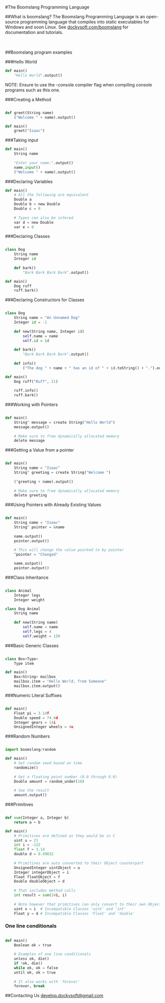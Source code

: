 #The Boomslang Programming Language
<br>

##What is boomslang?
The Boomslang Programming Language is an open-source programming language that compiles into static executables for Windows and soon Linux. See <a href="http://dockysoft.com/boomslang">dockysoft.com/boomslang</a> for documentation and tutorials.
<br><br><br>

##Boomslang program examples

###Hello World
```python
def main()
    "Hello World".output()
```

NOTE: Ensure to use the -console compiler flag when compiling console programs such as this one.

###Creating a Method
```python

def greet(String name)
    ("Welcome " + name).output()

def main()
    greet("Isaac")
```

###Taking input
```python
def main()
    String name
    
    "Enter your name:".output()
    name.input()
    ("Welcome " + name).output()
```

###Declaring Variables
```python
def main()
    # All the following are equivalent
    Double a
    Double b = new Double
    Double c = 0
    
    # Types can also be infered
    var d = new Double
    var e = 0
```

###Declaring Classes
```python

class Dog
    String name
    Integer id
    
    def bark()
        "Bark Bark Bark Bark".output()

def main()
    Dog ruff
    ruff.bark()
```

###Declaring Constructors for Classes
```python

class Dog
    String name = "An Unnamed Dog"
    Integer id = -1
    
    def new(String name, Integer id)
        self.name = name
        self.id = id
    
    def bark()
        "Bark Bark Bark Bark".output()
    
    def info()
        ("The dog " + name + " has an id of " + id.toString() + ".").output()

def main()
    Dog ruff("Ruff", 21)
    
    ruff.info()
    ruff.bark()
```

###Working with Pointers
```python

def main()
    String^ message = create String("Hello World")
    message.output()
    
    # Make sure to free dynamically allocated memory
    delete message
```

###Getting a Value from a pointer
```python

def main()
    String name = "Isaac"
    String^ greeting = create String("Welcome ")
    
    (^greeting + name).output()
    
    # Make sure to free dynamically allocated memory
    delete greeting
```

###Using Pointers with Already Existing Values
```python

def main()
    String name = "Isaac"
    String^ pointer = &name
    
    name.output()
    pointer.output()
    
    # This will change the value pointed to by pointer
    ^pointer = "Changed"

    name.output()
    pointer.output()
```

###Class Inheritance
```python

class Animal
    Integer legs
    Integer weight

class Dog Animal
    String name
    
    def new(String name)
        self.name = name
        self.legs = 4
        self.weight = 150
```

###Basic Generic Classes
```python

class Box<Type>
    Type item

def main()
    Box<String> mailbox
    mailbox.item = "Hello World, from Someone"
    mailbox.item.output()
```

###Numeric Literal Suffixes
```python

def main()
    Float pi = 3.14f
    Double speed = 74.6d
    Integer gears = 14i
    UnsignedInteger wheels = 4u
```

###Random Numbers
```python

import boomslang/random

def main()
    # Set random seed based on time
    randomize()
    
    # Get a floating point number (0.0 through 9.0)
    Double amount = random_under(10)
    
    # See the result
    amount.output()
```

###Primitives
```python

def sum(Integer a, Integer b)
    return a + b

def main()
    # Primitives are defined as they would be in C
    uint u = 21
    int i = -132
    float f = 3.14
    double d = 0.49832
    
    # Primitives are auto converted to their Object counterpart
    UnsignedInteger uintObject = u
    Integer integerObject = i
    Float floatObject = f
    Double doubleObject = d
    
    # That includes method calls
    int result = sum(24i, i)
    
    # Note however that primitives can only convert to their own Object type
    uint x = i  # Incompatible Classes 'uint' and 'int'
    Float y = d # Incompatible Classes 'Float' and 'double'
```

### One line conditionals
```python

def main()
    Boolean ok = true
    
    # Examples of one line conditionals
    unless ok, die()
    if !ok, die()
    while ok, ok = false
    until ok, ok = true
    
    # It also works with 'forever'
    forever, break
```

##Contacting Us
develop.dockysoft@gmail.com
